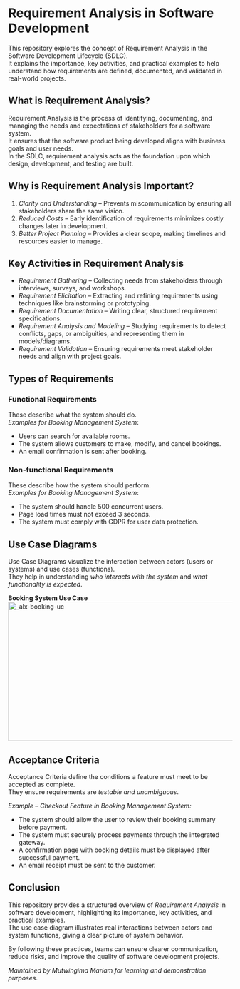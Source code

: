 
# **Requirement Analysis in Software Development**

This repository explores the concept of Requirement Analysis in the Software Development Lifecycle (SDLC).  
It explains the importance, key activities, and practical examples to help understand how requirements are defined, documented, and validated in real-world projects.


## **What is Requirement Analysis?**

Requirement Analysis is the process of identifying, documenting, and managing the needs and expectations of stakeholders for a software system.  
It ensures that the software product being developed aligns with business goals and user needs.  
In the SDLC, requirement analysis acts as the foundation upon which design, development, and testing are built.

## **Why is Requirement Analysis Important?**

1. *Clarity and Understanding* – Prevents miscommunication by ensuring all stakeholders share the same vision.  
2. *Reduced Costs* – Early identification of requirements minimizes costly changes later in development.  
3. *Better Project Planning* – Provides a clear scope, making timelines and resources easier to manage.

## **Key Activities in Requirement Analysis**
- *Requirement Gathering* – Collecting needs from stakeholders through interviews, surveys, and workshops.  
- *Requirement Elicitation* – Extracting and refining requirements using techniques like brainstorming or prototyping.  
- *Requirement Documentation* – Writing clear, structured requirement specifications.  
- *Requirement Analysis and Modeling* – Studying requirements to detect conflicts, gaps, or ambiguities, and representing them in models/diagrams.  
- *Requirement Validation* – Ensuring requirements meet stakeholder needs and align with project goals.

## **Types of Requirements**

### Functional Requirements
These describe what the system should do.  
*Examples for Booking Management System*:
- Users can search for available rooms.  
- The system allows customers to make, modify, and cancel bookings.  
- An email confirmation is sent after booking.  

### Non-functional Requirements
These describe how the system should perform.  
*Examples for Booking Management System*:
- The system should handle 500 concurrent users.  
- Page load times must not exceed 3 seconds.
- The system must comply with GDPR for user data protection.

## **Use Case Diagrams**

Use Case Diagrams visualize the interaction between actors (users or systems) and use cases (functions).  
They help in understanding *who interacts with the system* and *what functionality is expected*.  

**Booking System Use Case** 
<img width="640" height="312" alt="_alx-booking-uc" src="https://github.com/user-attachments/assets/2a225b4f-e9f1-4a69-9910-b854e1c0c4d7" />


## **Acceptance Criteria**

Acceptance Criteria define the conditions a feature must meet to be accepted as complete.  
They ensure requirements are *testable and unambiguous*.  

*Example – Checkout Feature in Booking Management System:*  
- The system should allow the user to review their booking summary before payment.  
- The system must securely process payments through the integrated gateway.  
- A confirmation page with booking details must be displayed after successful payment.
- An email receipt must be sent to the customer.


## **Conclusion**

This repository provides a structured overview of *Requirement Analysis* in software development, highlighting its importance, key activities, and practical examples.  
The use case diagram illustrates real interactions between actors and system functions, giving a clear picture of system behavior.  

By following these practices, teams can ensure clearer communication, reduce risks, and improve the quality of software development projects.


*Maintained by Mutwingima Mariam for learning and demonstration purposes*.

